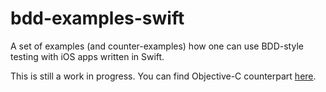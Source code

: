bdd-examples-swift
==================

A set of examples (and counter-examples) how one can use BDD-style testing with iOS apps written in Swift.

This is still a work in progress. You can find Objective-C counterpart [here](https://github.com/paweldudek/bdd-examples).
